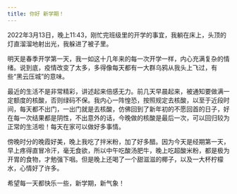 ```yaml
---
title: 你好 新学期！
---
```


2022年3月13日，晚上11:43，刚忙完班级里的开学的事宜，我躺在床上，头顶的灯直溜溜地射出光，我躲进了被子里。

明天是春季开学第一天，我一如这十几年来的每一次开学一样，内心充满复杂的情绪。说到底，疫情改变了太多，多得像每天都有一大群乌鸦从我头上飞过，有些“黑云压城”的意味。

最近的生活不是非常精彩，讲述起来倍感无力。前几天早晨起来，被通知要做满一定额度的核酸，否则绿码不保。我内心一阵惶恐，按照规定去核酸，以至于近段时间，每天都不出门，一出门就是去核酸，仿佛回到了新年初的不愿回首的日子，好在每一次结果都是阴性，不出意外的话，今晚做的核酸是最后一次，可以回归较为正常的生活啦！每天在家可以做好多事情。

傍晚时分的晚霞好美，晚上我吃了拌米粉，加了好多醋。因为今天是经期第一天，早上疼得直冒冷汗，毫无食欲，所以中午吃酸汤肥牛，晚上吃超酸米粉，都是极为开胃的食物，才勉强下咽。但是晚上还喝了一个甜滋滋的椰子，以及一大杯柠檬水，心情好了许多。

希望每一天都快乐一些，新学期，新气象！
